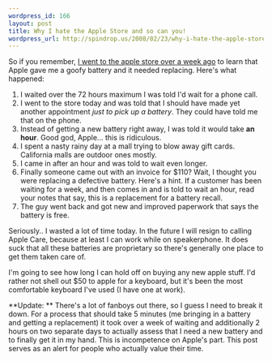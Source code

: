 ```yaml
--- 
wordpress_id: 166
layout: post
title: Why I hate the Apple Store and so can you!
wordpress_url: http://spindrop.us/2008/02/23/why-i-hate-the-apple-store-and-so-can-you/
---
```

So if you remember, [I went to the apple store over a week ago](/2008/02/13/iphone-and-macbook-air/) to learn that Apple gave me a goofy battery and it needed replacing.  Here's what happened:

1. I waited over the 72 hours maximum I was told I'd wait for a phone call.
2. I went to the store today and was told that I should have made yet another appointment *just to pick up a battery*.  They could have told me that on the phone.
3. Instead of getting a new battery right away, I was told it would take **an hour**.  Good god, Apple... this is ridiculous.
4. I spent a nasty rainy day at a mall trying to blow away gift cards.  California malls are outdoor ones mostly.
5. I came in after an hour and was told to wait even longer.
6. Finally someone came out with an invoice for $110?  Wait, I thought you were replacing a defective battery.  Here's a hint.  If a customer has been waiting for a week, and then comes in and is told to wait an hour, read your notes that say, this is a replacement for a battery recall.
7. The guy went back and got new and improved paperwork that says the battery is free.

Seriously.. I wasted a lot of time today.  In the future I will resign to calling Apple Care, because at least I can work while on speakerphone.  It does suck that all these batteries are proprietary so there's generally one place to get them taken care of.

I'm going to see how long I can hold off on buying any new apple stuff.  I'd rather not shell out $50 to apple for a keyboard, but it's been the most comfortable keyboard I've used (I have one at work).  

**Update: ** There's a lot of fanboys out there, so I guess I need to break it down.  For a process that should take 5 minutes (me bringing in a battery and getting a replacement) it took over a week of waiting and additionally 2 hours on two separate days to actually assess that I need a new battery and to finally get it in my hand.  This is incompetence on Apple's part.  This post serves as an alert for people who actually value their time.
